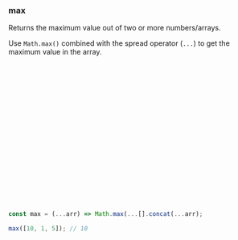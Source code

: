 ### max

Returns the maximum value out of two or more numbers/arrays.

Use `Math.max()` combined with the spread operator (`...`) to get the maximum value in the array.

```js





















const max = (...arr) => Math.max(...[].concat(...arr);
```

```js
max([10, 1, 5]); // 10
```
